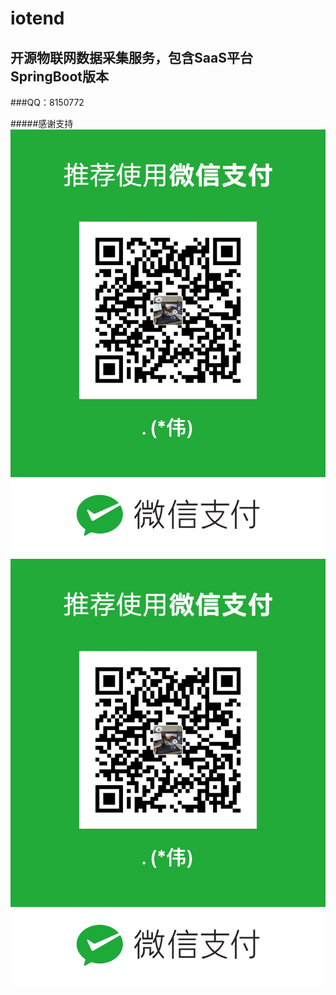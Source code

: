 # iotend
## 开源物联网数据采集服务，包含SaaS平台  SpringBoot版本
###QQ：8150772


#####感谢支持
<br/>
![Image text](doc/images/微信收款.jpg)
![Image text](https://github.com/huanggreat/iotend/blob/master/doc/images/微信收款.jpg)